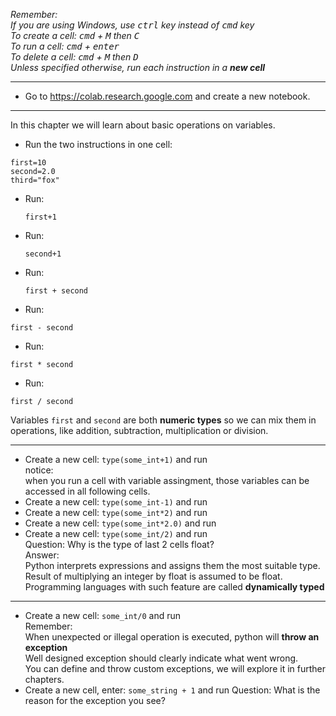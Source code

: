 *Remember:*  
*If you are using Windows, use <kbd>ctrl</kbd> key instead of <kbd>cmd</kbd> key*  
*To create a cell: <kbd>cmd</kbd> + <kbd>M</kbd> then <kbd>C</kbd>*  
*To run a cell: <kbd>cmd</kbd> + <kbd>enter</kbd>*  
*To delete a cell: <kbd>cmd</kbd> + <kbd>M</kbd> then <kbd>D</kbd>*  
*Unless specified otherwise, run each instruction in a **new cell***

---
* Go to https://colab.research.google.com and create a new notebook.

---
In this chapter we will learn about basic operations on variables.  
* Run the two instructions in one cell:  
```
first=10
second=2.0
third="fox"
```  
* Run:
  ```
  first+1
  ```  
* Run:
  ```
  second+1
  ```  
* Run:
  ```
  first + second
  ```
* Run:
```
first - second
```
* Run:
```
first * second
```
* Run:
```
first / second
```
  Variables `first` and `second` are both **numeric types** so we can mix them in operations, like addition, subtraction, multiplication or division.

---
* Create a new cell: `type(some_int+1)` and run  
  notice:  
  when you run a cell with variable assingment, those variables can be accessed in all following cells.
* Create a new cell: `type(some_int-1)` and run  
* Create a new cell: `type(some_int*2)` and run  
* Create a new cell: `type(some_int*2.0)` and run  
* Create a new cell: `type(some_int/2)` and run  
  Question: Why is the type of last 2 cells float?  
  Answer:  
  Python interprets expressions and assigns them the most suitable type.  
  Result of multiplying an integer by float is assumed to be float.
  Programming languages with such feature are called **dynamically typed**
---
* Create a new cell: `some_int/0` and run  
  Remember:  
  When unexpected or illegal operation is executed, python will **throw an exception**  
  Well designed exception should clearly indicate what went wrong.  
  You can define and throw custom exceptions, we will explore it in further chapters.
* Create a new cell, enter: `some_string + 1` and run
  Question: What is the reason for the exception you see?
